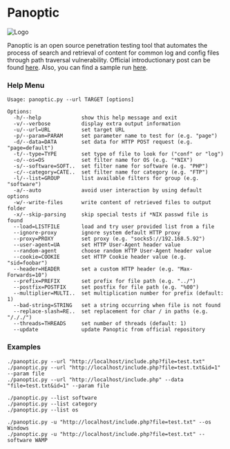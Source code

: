 Panoptic
===

![Logo](http://i.imgur.com/PPGy8UE.jpg)

Panoptic is an open source penetration testing tool that automates the process of search and retrieval of content for common log and config files through path traversal vulnerability. Official introductionary post can be found [here](http://websec.ca/blog/view/panoptic). Also, you can find a sample run [here](https://gist.github.com/stamparm/5335273).

### Help Menu
    Usage: panoptic.py --url TARGET [options]

    Options:
      -h/--help             show this help message and exit
      -v/--verbose          display extra output information
      -u/--url=URL          set target URL
      -p/--param=PARAM      set parameter name to test for (e.g. "page")
      -d/--data=DATA        set data for HTTP POST request (e.g. "page=default")
      -t/--type=TYPE        set type of file to look for ("conf" or "log")
      -o/--os=OS            set filter name for OS (e.g. "*NIX")
      -s/--software=SOFT..  set filter name for software (e.g. "PHP")
      -c/--category=CATE..  set filter name for category (e.g. "FTP")
      -l/--list=GROUP       list available filters for group (e.g. "software")
      -a/--auto             avoid user interaction by using default options
      -w/--write-files      write content of retrieved files to output folder
      -x/--skip-parsing     skip special tests if *NIX passwd file is found
      --load=LISTFILE       load and try user provided list from a file
      --ignore-proxy        ignore system default HTTP proxy
      --proxy=PROXY         set proxy (e.g. "socks5://192.168.5.92")
      --user-agent=UA       set HTTP User-Agent header value
      --random-agent        choose random HTTP User-Agent header value
      --cookie=COOKIE       set HTTP Cookie header value (e.g. "sid=foobar")
      --header=HEADER       set a custom HTTP header (e.g. "Max-Forwards=10")
      --prefix=PREFIX       set prefix for file path (e.g. "../")
      --postfix=POSTFIX     set postfix for file path (e.g. "%00")
      --multiplier=MULTI..  set multiplication number for prefix (default: 1)
      --bad-string=STRING   set a string occurring when file is not found
      --replace-slash=RE..  set replacement for char / in paths (e.g. "/././")
      --threads=THREADS     set number of threads (default: 1)
      --update              update Panoptic from official repository

### Examples
    ./panoptic.py --url "http://localhost/include.php?file=test.txt"
    ./panoptic.py --url "http://localhost/include.php?file=test.txt&id=1" --param file
    ./panoptic.py --url "http://localhost/include.php" --data "file=test.txt&id=1" --param file
    
    ./panoptic.py --list software
    ./panoptic.py --list category
    ./panoptic.py --list os
    
    ./panoptic.py -u "http://localhost/include.php?file=test.txt" --os Windows
    ./panoptic.py -u "http://localhost/include.php?file=test.txt" --software WAMP

